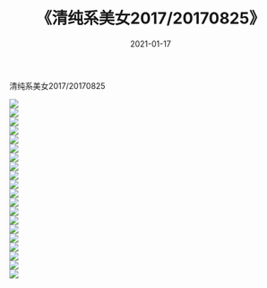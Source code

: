 ﻿---
layout: post
title:  《清纯系美女2017/20170825》
date:   2021-01-17
img: http://pic.660000.xyz/1:/清纯系美女/2017/20170825/000.jpg
categories: [美女, 清纯, 唯美]
---

清纯系美女2017/20170825

 ![](http://pic.660000.xyz/1:/清纯系美女/2017/20170825/001.png) <br>![](http://pic.660000.xyz/1:/清纯系美女/2017/20170825/002.png) <br>![](http://pic.660000.xyz/1:/清纯系美女/2017/20170825/003.png) <br>![](http://pic.660000.xyz/1:/清纯系美女/2017/20170825/004.png) <br>![](http://pic.660000.xyz/1:/清纯系美女/2017/20170825/005.png) <br>![](http://pic.660000.xyz/1:/清纯系美女/2017/20170825/006.png) <br>![](http://pic.660000.xyz/1:/清纯系美女/2017/20170825/007.png) <br>![](http://pic.660000.xyz/1:/清纯系美女/2017/20170825/008.png) <br>![](http://pic.660000.xyz/1:/清纯系美女/2017/20170825/009.png) <br>![](http://pic.660000.xyz/1:/清纯系美女/2017/20170825/010.png) <br>![](http://pic.660000.xyz/1:/清纯系美女/2017/20170825/011.png) <br>![](http://pic.660000.xyz/1:/清纯系美女/2017/20170825/012.png) <br>![](http://pic.660000.xyz/1:/清纯系美女/2017/20170825/013.png) <br>![](http://pic.660000.xyz/1:/清纯系美女/2017/20170825/014.png) <br>![](http://pic.660000.xyz/1:/清纯系美女/2017/20170825/015.png) <br>![](http://pic.660000.xyz/1:/清纯系美女/2017/20170825/016.png) <br>![](http://pic.660000.xyz/1:/清纯系美女/2017/20170825/017.png) <br>![](http://pic.660000.xyz/1:/清纯系美女/2017/20170825/018.png) <br>![](http://pic.660000.xyz/1:/清纯系美女/2017/20170825/019.png) <br>![](http://pic.660000.xyz/1:/清纯系美女/2017/20170825/020.png) <br>